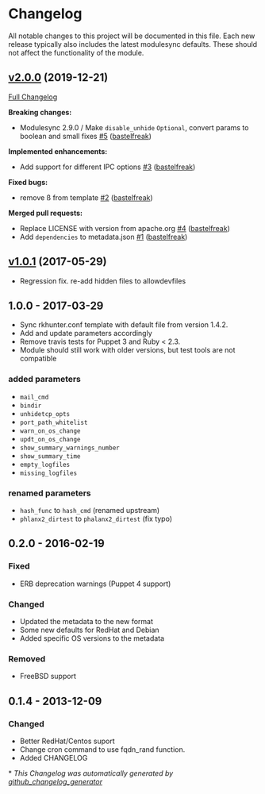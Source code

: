# Changelog

All notable changes to this project will be documented in this file.
Each new release typically also includes the latest modulesync defaults.
These should not affect the functionality of the module.

## [v2.0.0](https://github.com/voxpupuli/puppet-rkhunter/tree/v2.0.0) (2019-12-21)

[Full Changelog](https://github.com/voxpupuli/puppet-rkhunter/compare/v1.0.1...v2.0.0)

**Breaking changes:**

- Modulesync 2.9.0 / Make `disable_unhide` `Optional`, convert params to boolean and small fixes [\#5](https://github.com/voxpupuli/puppet-rkhunter/pull/5) ([bastelfreak](https://github.com/bastelfreak))

**Implemented enhancements:**

- Add support for different IPC options [\#3](https://github.com/voxpupuli/puppet-rkhunter/pull/3) ([bastelfreak](https://github.com/bastelfreak))

**Fixed bugs:**

- remove ß from template [\#2](https://github.com/voxpupuli/puppet-rkhunter/pull/2) ([bastelfreak](https://github.com/bastelfreak))

**Merged pull requests:**

- Replace LICENSE with version from apache.org [\#4](https://github.com/voxpupuli/puppet-rkhunter/pull/4) ([bastelfreak](https://github.com/bastelfreak))
- Add `dependencies` to metadata.json [\#1](https://github.com/voxpupuli/puppet-rkhunter/pull/1) ([bastelfreak](https://github.com/bastelfreak))


## [v1.0.1](https://github.com/voxpupuli/puppet-rkhunter/tree/v1.0.1) (2017-05-29)

* Regression fix. re-add hidden files to allowdevfiles

## 1.0.0 - 2017-03-29

* Sync rkhunter.conf template with default file from version 1.4.2.
* Add and update parameters accordingly
* Remove travis tests for Puppet 3 and Ruby < 2.3.
* Module should still work with older versions, but test tools are not compatible

### added parameters

* `mail_cmd`
* `bindir`
* `unhidetcp_opts`
* `port_path_whitelist`
* `warn_on_os_change`
* `updt_on_os_change`
* `show_summary_warnings_number`
* `show_summary_time`
* `empty_logfiles`
* `missing_logfiles`

### renamed parameters

* `hash_func` to `hash_cmd` (renamed upstream)
* `phlanx2_dirtest` to `phalanx2_dirtest` (fix typo)

## 0.2.0 - 2016-02-19

### Fixed

* ERB deprecation warnings (Puppet 4 support)

### Changed

* Updated the metadata to the new format
* Some new defaults for RedHat and Debian
* Added specific OS versions to the metadata

### Removed

* FreeBSD support

## 0.1.4 - 2013-12-09

### Changed

* Better RedHat/Centos suport
* Change cron command to use fqdn\_rand function.
* Added CHANGELOG


\* *This Changelog was automatically generated by [github_changelog_generator](https://github.com/github-changelog-generator/github-changelog-generator)*
